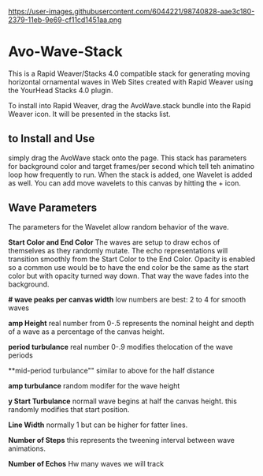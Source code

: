 https://user-images.githubusercontent.com/6044221/98740828-aae3c180-2379-11eb-9e69-cf11cd1451aa.png
# Avo-Wave-Stack
This is a Rapid Weaver/Stacks 4.0 compatible stack for generating moving horizontal ornamental waves in Web Sites created with Rapid Weaver
using the YourHead Stacks 4.0 plugin.

To install into Rapid Weaver, drag the AvoWave.stack bundle into the Rapid Weaver icon.  It will be presented in the stacks list.

## to Install and Use
simply drag the AvoWave stack onto the page.   This stack has parameters for background color and target frames/per second which tell teh animatino loop how frequently to run.
When the stack is added, one Wavelet is added as well.  You can add move wavelets to this canvas by hitting the + icon.

## Wave Parameters
The parameters for the Wavelet allow random behavior of the wave.

**Start Color and End Color**
The waves are setup to draw echos of themselves as they randomly mutate.  The echo representations will transition smoothly from the Start Color to the End Color.  Opacity is enabled so a common use would be to have the end color be the same as the start color but with opacity turned way down.  That way the wave fades into the background.

**# wave peaks per canvas width**
low numbers are best: 2 to 4 for smooth waves

**amp Height**
real number from 0-.5 represents the nominal height and depth of a wave as a percentage of the canvas height.

**period turbulance**
real number 0-.9 modifies thelocation of the wave periods

**mid-period turbulance""
similar to above for the half distance

**amp turbulance**
random modifer for the wave height

**y Start Turbulance**
normall wave begins at half the canvas height.  this randomly modifies that start position.

**Line Width**
normally 1 but can be higher for fatter lines.

**Number of Steps**
this represents the tweening interval between wave animations.

**Number of Echos**
Hw many waves we will track
